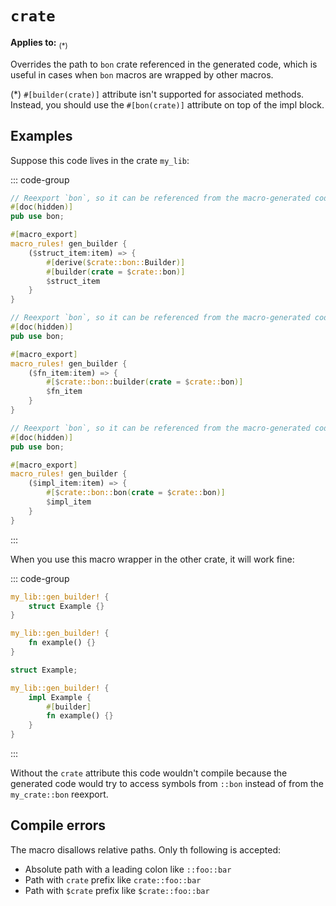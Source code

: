 # `crate`

**Applies to:** <Badge text="structs"/> <Badge text="free functions"/> <Badge text="associated methods"/><sub>(*)</sub>

Overrides the path to `bon` crate referenced in the generated code, which is useful in cases when `bon` macros are wrapped by other macros.

(*) `#[builder(crate)]` attribute isn't supported for associated methods. Instead, you should use the `#[bon(crate)]` attribute on top of the impl block.


## Examples

Suppose this code lives in the crate `my_lib`:

::: code-group

```rust [Struct]
// Reexport `bon`, so it can be referenced from the macro-generated code
#[doc(hidden)]
pub use bon;

#[macro_export]
macro_rules! gen_builder {
    ($struct_item:item) => {
        #[derive($crate::bon::Builder)]
        #[builder(crate = $crate::bon)]
        $struct_item
    }
}
```

```rust [Free function]
// Reexport `bon`, so it can be referenced from the macro-generated code
#[doc(hidden)]
pub use bon;

#[macro_export]
macro_rules! gen_builder {
    ($fn_item:item) => {
        #[$crate::bon::builder(crate = $crate::bon)]
        $fn_item
    }
}
```

```rust [Associated method]
// Reexport `bon`, so it can be referenced from the macro-generated code
#[doc(hidden)]
pub use bon;

#[macro_export]
macro_rules! gen_builder {
    ($impl_item:item) => {
        #[$crate::bon::bon(crate = $crate::bon)]
        $impl_item
    }
}
```

:::

When you use this macro wrapper in the other crate, it will work fine:

::: code-group

```rust ignore [Struct]
my_lib::gen_builder! {
    struct Example {}
}
```

```rust ignore [Free function]
my_lib::gen_builder! {
    fn example() {}
}
```

```rust ignore [Associated method]
struct Example;

my_lib::gen_builder! {
    impl Example {
        #[builder]
        fn example() {}
    }
}
```

:::

Without the `crate` attribute this code wouldn't compile because the generated code would try to access symbols from `::bon` instead of from the `my_crate::bon` reexport.


## Compile errors

The macro disallows relative paths. Only th following is accepted:
- Absolute path with a leading colon like `::foo::bar`
- Path with `crate` prefix like `crate::foo::bar`
- Path with `$crate` prefix like `$crate::foo::bar`
